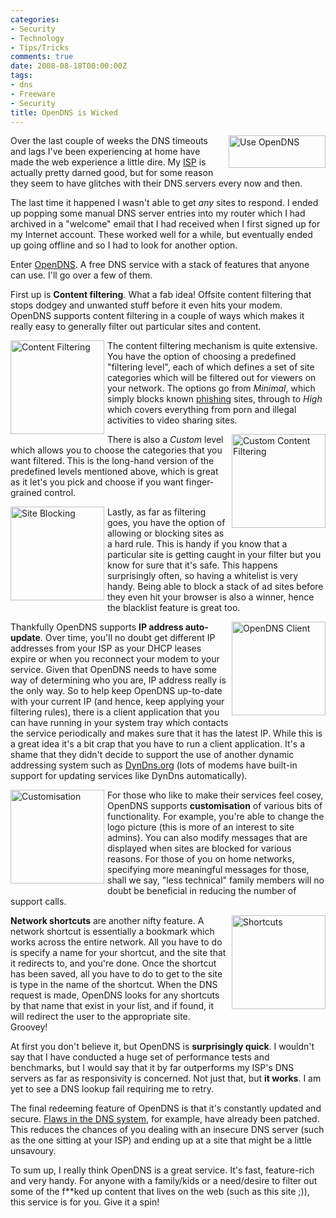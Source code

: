 ```yaml
---
categories:
- Security
- Technology
- Tips/Tricks
comments: true
date: 2008-08-18T00:00:00Z
tags:
- dns
- Freeware
- Security
title: OpenDNS is Wicked
---
```


<a title="Use OpenDNS to make your Internet faster, safer, and smarter." href="http://www.opendns.com/share/"><img src="http://images.opendns.com/buttons/use_opendns_155x52.gif" width="155" height="52" style="border:0; float:right; margin-left:5px;margin-bottom;5px" alt="Use OpenDNS" /></a>Over the last couple of weeks the DNS timeouts and lags I've been experiencing at home have made the web experience a little dire. My <a href="http://internode.on.net/" title="Internode">ISP</a> is actually pretty darned good, but for some reason they seem to have glitches with their DNS servers every now and then.

<!--more-->

The last time it happened I wasn't able to get <em>any</em> sites to respond. I ended up popping some manual DNS server entries into my router which I had archived in a "welcome" email that I had received when I first signed up for my Internet account. These worked well for a while, but eventually ended up going offline and so I had to look for another option.

Enter <a href="http://opendns.org/" title="OpenDNS">OpenDNS</a>. A free DNS service with a stack of features that anyone can use. I'll go over a few of them.

First up is <strong>Content filtering</strong>. What a fab idea! Offsite content filtering that stops dodgey and unwanted stuff before it even hits your modem. OpenDNS supports content filtering in a couple of ways which makes it really easy to generally filter out particular sites and content.

<a href="/uploads/2008/08/opendns_content_filtering_levels.png"><img src="/uploads/2008/08/opendns_content_filtering_levels.png" alt="Content Filtering" title="Content Filtering" width="150" style="float:left; margin-right:5px; margin-bottom:5px;" rel="lightbox[opendns]" /></a>The content filtering mechanism is quite extensive. You have the option of choosing a predefined "filtering level", each of which defines a set of site categories which will be filtered out for viewers on your network. The options go from <em>Minimal</em>, which simply blocks known <a href="http://en.wikipedia.org/wiki/Phishing" title="Phishing">phishing</a> sites, through to <em>High</em> which covers everything from porn and illegal activities to video sharing sites.

<a href="/uploads/2008/08/opendns_content_filtering_custom.png"><img src="/uploads/2008/08/opendns_content_filtering_custom.png" alt="Custom Content Filtering" title="Custom Content Filtering" width="150" style="float:right; margin-left:5px; margin-bottom:5px;" rel="lightbox[opendns]" /></a>There is also a <em>Custom</em> level which allows you to choose the categories that you want filtered. This is the long-hand version of the predefined levels mentioned above, which is great as it let's you pick and choose if you want finger-grained control.

<a href="/uploads/2008/08/opendns_site_block.png"><img src="/uploads/2008/08/opendns_site_block.png" alt="Site Blocking" title="Site Blocking" width="150" style="float:left; margin-right:5px; margin-bottom:5px;" rel="lightbox[opendns]" /></a>Lastly, as far as filtering goes, you have the option of allowing or blocking sites as a hard rule. This is handy if you know that a particular site is getting caught in your filter but you know for sure that it's safe. This happens surprisingly often, so having a whitelist is very handy. Being able to block a stack of ad sites before they even hit your browser is also a winner, hence the blacklist feature is great too.

<a href="/uploads/2008/08/opendns_client.png"><img src="/uploads/2008/08/opendns_client.png" alt="OpenDNS Client" title="OpenDNS Client" width="150" style="float:right; margin-left:5px; margin-bottom:5px;" rel="lightbox[opendns]" /></a>Thankfully OpenDNS supports <strong>IP address auto-update</strong>. Over time, you'll no doubt get different IP addresses from your ISP as your DHCP leases expire or when you reconnect your modem to your service. Given that OpenDNS needs to have some way of determining who you are, IP address really is the only way. So to help keep OpenDNS up-to-date with your current IP (and hence, keep applying your filtering rules), there is a client application that you can have running in your system tray which contacts the service periodically and makes sure that it has the latest IP. While this is a great idea it's a bit crap that you have to run a client application. It's a shame that they didn't decide to support the use of another dynamic addressing system such as <a href="http://dyndns.org/" title="DynDns">DynDns.org</a> (lots of modems have built-in support for updating services like DynDns automatically).

<a href="/uploads/2008/08/opendns_customisation.png"><img src="/uploads/2008/08/opendns_customisation.png" alt="Customisation" title="Customisation" width="150" style="float:left; margin-right:5px; margin-bottom:5px;" rel="lightbox[opendns]" /></a>For those who like to make their services feel cosey, OpenDNS supports <strong>customisation</strong> of various bits of functionality. For example, you're able to change the logo picture (this is more of an interest to site admins). You can also modify messages that are displayed when sites are blocked for various reasons. For those of you on home networks, specifying more meaningful messages for those, shall we say, "less technical" family members will no doubt be beneficial in reducing the number of support calls.

<a href="/uploads/2008/08/opendns_shortcuts.png"><img src="/uploads/2008/08/opendns_shortcuts.png" alt="Shortcuts" title="Shortcuts" width="150" style="float:right; margin-left:5px; margin-bottom:5px;" rel="lightbox[opendns]" /></a><strong>Network shortcuts</strong> are another nifty feature. A network shortcut is essentially a bookmark which works across the entire network. All you have to do is specify a name for your shortcut, and the site that it redirects to, and you're done. Once the shortcut has been saved, all you have to do to get to the site is type in the name of the shortcut. When the DNS request is made, OpenDNS looks for any shortcuts by that name that exist in your list, and if found, it will redirect the user to the appropriate site. Groovey!

At first you don't believe it, but OpenDNS is <strong>surprisingly quick</strong>. I wouldn't say that I have conducted a huge set of performance tests and benchmarks, but I would say that it by far outperforms my ISP's DNS servers as far as responsivity is concerned. Not just that, but <strong>it works</strong>. I am yet to see a DNS lookup fail requiring me to retry.

The final redeeming feature of OpenDNS is that it's constantly updated and secure. <a href="http://www.doxpara.com/?p=1185">Flaws in the DNS system</a>, for example, have already been patched. This reduces the chances of you dealing with an insecure DNS server (such as the one sitting at your ISP) and ending up at a site that might be a little unsavoury.

To sum up, I really think OpenDNS is a great service. It's fast, feature-rich and very handy. For anyone with a family/kids or a need/desire to filter out some of the f**ked up content that lives on the web (such as this site ;)), this service is for you. Give it a spin!
